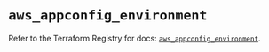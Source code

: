 # `aws_appconfig_environment`

Refer to the Terraform Registry for docs: [`aws_appconfig_environment`](https://registry.terraform.io/providers/hashicorp/aws/5.33.0/docs/resources/appconfig_environment).
